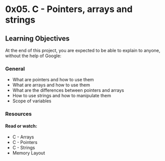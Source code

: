 # 0x05. C - Pointers, arrays and strings

## Learning Objectives
At the end of this project, you are expected to be able to explain to anyone, without the help of Google:

### General
- What are pointers and how to use them
- What are arrays and how to use them
- What are the differences between pointers and arrays
- How to use strings and how to manipulate them
- Scope of variables

### Resources
#### Read or watch:
- C - Arrays
- C - Pointers
- C - Strings
- Memory Layout
